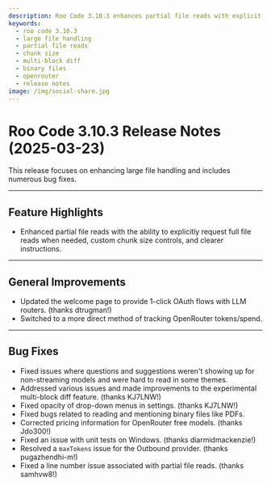 ```yaml
---
description: Roo Code 3.10.3 enhances partial file reads with explicit full file requests, custom chunk sizes, and fixes for multi-block diff, binary files, and OpenRouter pricing.
keywords:
  - roo code 3.10.3
  - large file handling
  - partial file reads
  - chunk size
  - multi-block diff
  - binary files
  - openrouter
  - release notes
image: /img/social-share.jpg
---
```


# Roo Code 3.10.3 Release Notes (2025-03-23)

This release focuses on enhancing large file handling and includes numerous bug fixes.

---

## Feature Highlights

*   Enhanced partial file reads with the ability to explicitly request full file reads when needed, custom chunk size controls, and clearer instructions.

---

## General Improvements

*   Updated the welcome page to provide 1-click OAuth flows with LLM routers. (thanks dtrugman!)
*   Switched to a more direct method of tracking OpenRouter tokens/spend.

---

## Bug Fixes

*   Fixed issues where questions and suggestions weren't showing up for non-streaming models and were hard to read in some themes.
*   Addressed various issues and made improvements to the experimental multi-block diff feature. (thanks KJ7LNW!)
*   Fixed opacity of drop-down menus in settings. (thanks KJ7LNW!)
*   Fixed bugs related to reading and mentioning binary files like PDFs.
*   Corrected pricing information for OpenRouter free models. (thanks Jdo300!)
*   Fixed an issue with unit tests on Windows. (thanks diarmidmackenzie!)
*   Resolved a `maxTokens` issue for the Outbound provider. (thanks pugazhendhi-m!)
*   Fixed a line number issue associated with partial file reads. (thanks samhvw8!)